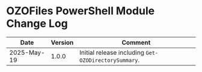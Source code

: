 # OZOFiles PowerShell Module Change Log

|Date|Version|Comment|
|----|-------|-------|
|2025-May-19|1.0.0|Initial release including `Get-OZODirectorySummary`.|
